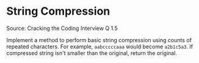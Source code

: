 # String Compression

Source: Cracking the Coding Interview Q 1.5

Implement a method to perform basic string compression using counts of
repeated characters. 
For example, `aabcccccaaa` would become `a2b1c5a3`.
If compressed string isn't smaller than the original, return the original.